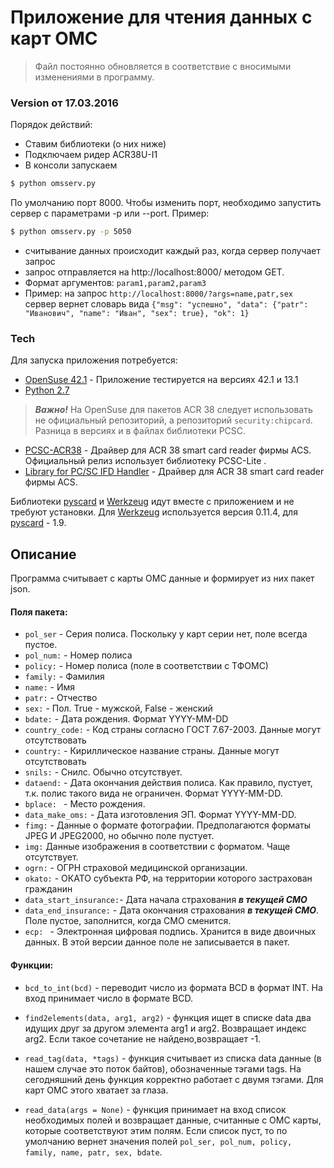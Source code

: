 # Приложение для чтения данных с карт ОМС

> Файл постоянно обновляется в соответствие с вносимыми изменениями в программу.

### Version от 17.03.2016

Порядок действий:

  - Ставим библиотеки (о них ниже)
  - Подключаем ридер ACR38U-I1
  - В консоли запускаем  
```sh
$ python omsserv.py 
```
По умолчанию порт 8000. Чтобы изменить порт, необходимо запустить сервер с параметрами -p или --port. Пример:
```sh
$ python omsserv.py -p 5050 
```
 - считывание данных происходит каждый раз, когда сервер получает запрос
 - запрос отправляется на http://localhost:8000/ методом GET. 
 - Формат аргументов: `param1,param2,param3`
 - Пример: на запрос `http://localhost:8000/?args=name,patr,sex` сервер вернет словарь вида `{"msg": "успешно", "data": {"patr": "Иванович", "name": "Иван", "sex": true}, "ok": 1}`
 

### Tech

Для запуска приложения потребуется:

* [OpenSuse 42.1] - Приложение тестируется на версиях 42.1 и 13.1
* [Python 2.7]
> ***Важно!*** На OpenSuse для пакетов ACR 38 следует использовать не официальный репозиторий, а репозиторий ```security:chipcard```. Разница в версиях и в файлах библиотеки PCSC.
* [PCSC-ACR38] - Драйвер для  ACR 38 smart card reader фирмы ACS. Официальный релиз использует библиотеку  PCSC-Lite .
* [Library for PC/SC IFD Handler] - Драйвер для  ACR 38 smart card reader фирмы ACS. 

Библиотеки [pyscard] и [Werkzeug] идут вместе с приложением и не требуют установки. Для [Werkzeug] используется версия 0.11.4, для [pyscard] - 1.9.

## Описание

Программа  считывает с карты ОМС данные и формирует из них пакет json. 

#### Поля пакета:
 - `pol_ser` - Серия полиса. Поскольку у карт серии нет, поле всегда пустое.
- `pol_num:` - Номер полиса
- `policy:` - Номер полиса (поле в соответствии с ТФОМС)
- `family:` - Фамилия
- `name:` - Имя
- `patr:` - Отчество
- `sex:` - Пол. True - мужской, False - женский
- `bdate:` - Дата рождения. Формат YYYY-MM-DD
- `country_code:` - Код страны согласно ГОСТ 7.67-2003. Данные могут отсутствовать
- `country:` - Кириллическое название страны. Данные могут отсутствовать
- `snils:` - Снилс. Обычно отсутствует.
- `dataend:` - Дата окончания действия полиса. Как правило, пустует, т.к. полис такого вида не ограничен. Формат YYYY-MM-DD.
- `bplace: ` - Место рождения.
- `data_make_oms:` - Дата изготовления ЭП. Формат YYYY-MM-DD.
- `fimg:` - Данные о формате фотографии. Предполагаются форматы JPEG И JPEG2000, но обычно поле пустует.
- `img:` Данные изображения в соответствии с форматом. Чаще отсутствует.
- `ogrn:` - ОГРН страховой медицинской организации.
- `okato:` - ОКАТО субъекта РФ, на территории которого застрахован гражданин
- `data_start_insurance:`- Дата начала страхования ***в текущей СМО***
- `data_end_insurance:` - Дата окончания страхования ***в текущей СМО***. Поле пустое, заполнится, когда СМО сменится.
- `ecp: ` - Электронная цифровая подпись.  Хранится в виде двоичных данных.  В этой версии данное поле не записывается в пакет.

#### Функции:
- `bcd_to_int(bcd)` - переводит число из формата BCD в формат INT. На вход принимает число в формате BCD.
- `find2elements(data, arg1, arg2)` - функция ищет в списке data два идущих друг за другом элемента arg1 и arg2. Возвращает индекс arg2. Если такое сочетание не найдено,возвращает -1.
- `read_tag(data, *tags)` - функция считывает из списка data данные (в нашем случае это поток байтов), обозначенные тэгами tags. На сегодняшний день функция корректно работает с двумя тэгами. Для карт ОМС  этого хватает за глаза.
- `read_data(args = None)` - функция принимает на вход список необходимых полей и возвращает данные, считанные с ОМС карты, которые соответствуют этим полям. Если список пуст, то по умолчанию вернет значения полей `pol_ser, pol_num, policy, family, name, patr, sex, bdate`.


   [OpenSuse 42.1]: <http://software.opensuse.org/421/en>
   [Python 2.7]: <https://www.python.org/download/releases/2.7/>
   [PCSC-ACR38]: <http://software.opensuse.org/package/pcsc-acr38>
   [Library for PC/SC IFD Handler]: <http://software.opensuse.org/package/libacr38ucontrol0>
   [pyscard]: <https://sourceforge.net/projects/pyscard/>
   [python-pyscard]: <http://software.opensuse.org/package/python-pyscard>
   [Werkzeug]: <http://werkzeug.pocoo.org/>
